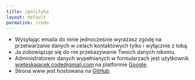 ```yaml
---
title: /polityka
layout: default
permalink: /rodo
---
```



* Wysyłając emaila do mnie jednocześnie wyrażasz zgodę na przetwarzanie danych w celach kontaktowych tylko i wyłącznie z tobą.
* Ja zobowiązuje się do nie przekazywanie Twoich danych nikomu.
* Administratorem danych wypełnianych w formularzach jest użytkownik wieteskajacek.code@gmail.com na platformie [Google](https://policies.google.com/privacy).
* Strona www jest hostowana na [GitHub](https://github.com/).

